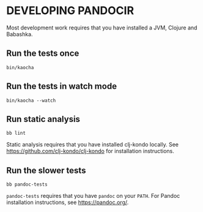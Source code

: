 # DEVELOPING PANDOCIR

Most development work requires that you have installed a JVM, Clojure and Babashka.

## Run the tests once

    bin/kaocha

## Run the tests in watch mode

    bin/kaocha --watch

## Run static analysis

    bb lint

Static analysis requires that you have installed clj-kondo locally.
See https://github.com/clj-kondo/clj-kondo for installation instructions.

## Run the slower tests

    bb pandoc-tests

`pandoc-tests` requires that you have `pandoc` on your `PATH`.
For Pandoc installation instructions, see https://pandoc.org/.
